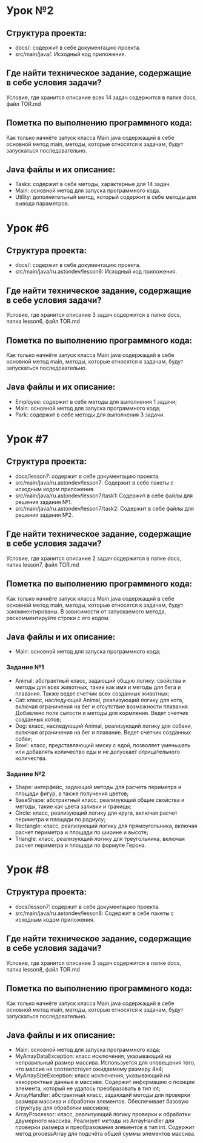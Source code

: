 # Урок №2
## Структура проекта:
- docs/: содержит в себе документацию проекта.
- src/main/java/: Исходный код приложения.

## Где найти техническое задание, содержащие в себе условия задачи?
Условие, где хранится описание всех 14 задач содержится в папке docs, файл TOR.md

## Пометка по выполнению программного кода:
Как только начнёте запуск класса Main.java содержащий в себе основной метод main, методы, которые относятся к задачам, будут запускаться последовательно. 

## Java файлы и их описание:
- Tasks: содержит в себе методы, характерные для 14 задач.
- Main: основной метод для запуска программного кода.
- Utility: дополнительный метод, который содержит в себе методы для вывода параметров.

# Урок #6

## Структура проекта:
- docs/: содержит в себе документацию проекта.
- src/main/java/ru.astondev/lesson6: Исходный код приложения.

## Где найти техническое задание, содержащие в себе условия задачи?
Условие, где хранится описание 3 задач содержится в папке docs, папка lesson6, файл TOR.md

## Пометка по выполнению программного кода:
Как только начнёте запуск класса Main.java содержащий в себе основной метод main, методы, которые относятся к задачам, будут запускаться последовательно. 

## Java файлы и их описание:

- Employee: содержит в себе методы для выполнения 1 задачи;
- Main: основной метод для запуска программного кода;
- Park: содержит в себе методы для выполнения 3 задачи.

# Урок #7

## Структура проекта:
- docs/lesson7: содержит в себе документацию проекта.
- src/main/java/ru.astondev/lesson7: Содержит в себе пакеты с исходным кодом приложения.
- src/main/java/ru.astondev/lesson7/task1: Содержит в себе файлы для решения задания №1.
- src/main/java/ru.astondev/lesson7/task2: Содержит в себе файлы для решения задания №2.

## Где найти техническое задание, содержащие в себе условия задачи?
Условие, где хранится описание 2 задач содержится в папке docs, папка lesson7, файл TOR.md

## Пометка по выполнению программного кода:
Как только начнёте запуск класса Main.java содержащий в себе основной метод main, методы, которые относятся к задачам, будут закомментированы.
В зависимости от запускаемого метода, раскомментируйте строки с его кодом.

## Java файлы и их описание:

- Main: основной метод для запуска программного кода;

### Задание №1
- Animal: абстрактный класс, задающий общую логику: свойства и методы для всех животных, такие как имя и методы для бега и плавания. Также ведет счетчик всех созданных животных;
- Cat: класс, наследующий Animal, реализующий логику для кота, включая ограничения на бег и отсутствие возможности плавания. Добавлено поле сытости и методы для кормления. Ведет счетчик созданных котов;
- Dog: класс, наследующий Animal, реализующий логику для собаки, включая ограничения на бег и плавание. Ведет счетчик созданных собак;
- Bowl: класс, представляющий миску с едой, позволяет уменьшать или добавлять количество еды и не допускает отрицательного количества.
### Задание №2
- Shape: интерфейс, задающий методы для расчета периметра и площади фигур, а также получения цветов;
- BaseShape: абстрактный класс, реализующий общие свойства и методы, такие как цвета заливки и границы;
- Circle: класс, реализующий логику для круга, включая расчет периметра и площади по радиусу;
- Rectangle: класс, реализующий логику для прямоугольника, включая расчет периметра и площади по ширине и высоте;
- Triangle: класс, реализующий логику для треугольника, включая расчет периметра и площади по формуле Герона.

# Урок #8

## Структура проекта:
- docs/lesson7: содержит в себе документацию проекта.
- src/main/java/ru.astondev/lesson8: Содержит в себе пакеты с исходным кодом приложения.

## Где найти техническое задание, содержащие в себе условия задачи?
Условие, где хранится описание 3 задач содержится в папке docs, папка lesson8, файл TOR.md

## Пометка по выполнению программного кода:
Как только начнёте запуск класса Main.java содержащий в себе основной метод main, методы, которые относятся к задачам, будут запускаться последовательно.

## Java файлы и их описание:

- Main: основной метод для запуска программного кода;
- MyArrayDataException: класс исключения, указывающий на неправильный размер массива. Используется для оповещения того, что массив не соответствует ожидаемому размеру 4x4;
- MyArraySizeException: класс исключения, указывающий на некорректные данные в массиве. Содержит информацию о позиции элемента, который не удалось преобразовать в тип int;
- ArrayHandler: абстрактный класс, задающий методы для проверки размера массива и обработки элементов. Обеспечивает базовую структуру для обработки массивов;
- ArrayProcessor: класс, реализующий логику проверки и обработки двумерного массива. Реализует методы из ArrayHandler для проверки размера и преобразования элементов в тип int. Содержит метод processArray для подсчёта общей суммы элементов массива.



